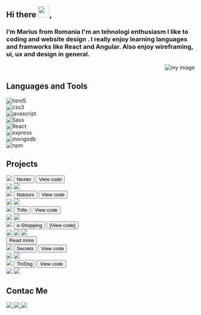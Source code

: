 
<foreignObject width="100%" height="100%">

<div class="container">

<h2 class="pro">Hi there <img src="https://raw.githubusercontent.com/MartinHeinz/MartinHeinz/master/wave.gif" width="30" />, </h2>
<div class="intro">
  
  <div class ="intro-box">
    <div class="intro-text" align="left" height="400px" width="400px">
      <h3 >I’m Marius from Romania I'm an tehnologi enthusiasm  I like to coding and website design . I really enjoy learning languages and framworks like React and Angular. Also enjoy wireframing, ui, ux and design in general.</h3>
    </div>
    <div class="intro-animate" align="right" height="400px" width="400px">
      <img src="./Asset 16.svg" alt="my image" />
    </div>
  </div>
</div>

<h2 class="pro">Languages and Tools</h2>
<div class="language">

  <div
  data-image="https://raw.githubusercontent.com/devicons/devicon/2ae2a900d2f041da66e950e4d48052658d850630/icons/html5/html5-original-wordmark.svg"
  data-encode="fals"
>
  <img
    src="https://raw.githubusercontent.com/devicons/devicon/2ae2a900d2f041da66e950e4d48052658d850630/icons/html5/html5-original-wordmark.svg"
    alt="html5"
    class="images"
  />
</div>

<div
  data-image="https://raw.githubusercontent.com/devicons/devicon/2ae2a900d2f041da66e950e4d48052658d850630/icons/css3/css3-original-wordmark.svg"
  data-encode="fals"
>
  <img
    src="https://raw.githubusercontent.com/devicons/devicon/2ae2a900d2f041da66e950e4d48052658d850630/icons/css3/css3-original-wordmark.svg"
    alt="css3"
    class="images"
  />
</div>

<div
  data-image="https://raw.githubusercontent.com/devicons/devicon/2ae2a900d2f041da66e950e4d48052658d850630/icons/javascript/javascript-original.svg"
  data-encode="fals"
>
  <img
    src="https://raw.githubusercontent.com/devicons/devicon/2ae2a900d2f041da66e950e4d48052658d850630/icons/javascript/javascript-original.svg"
    alt="javascript"
    class="images"
  />
</div>

<div
  data-image="https://raw.githubusercontent.com/devicons/devicon/2ae2a900d2f041da66e950e4d48052658d850630/icons/sass/sass-original.svg"
  data-encode="fals"
>
  <img
    src="https://raw.githubusercontent.com/devicons/devicon/2ae2a900d2f041da66e950e4d48052658d850630/icons/sass/sass-original.svg"
    alt="Sass"
    class="images"
  />
</div>

<div
  data-image="https://raw.githubusercontent.com/devicons/devicon/2ae2a900d2f041da66e950e4d48052658d850630/icons/react/react-original-wordmark.svg"
  data-encode="fals"
>
  <img
    src="https://raw.githubusercontent.com/devicons/devicon/2ae2a900d2f041da66e950e4d48052658d850630/icons/react/react-original-wordmark.svg"
    alt="React"
    class="images"
  />
</div>

<div
  data-image="https://raw.githubusercontent.com/devicons/devicon/2ae2a900d2f041da66e950e4d48052658d850630/icons/express/express-original-wordmark.svg"
  data-encode="fals"
>
  <img
    src="https://raw.githubusercontent.com/devicons/devicon/2ae2a900d2f041da66e950e4d48052658d850630/icons/express/express-original-wordmark.svg"
    alt="express"
    class="images"
  />
</div>

<div
  data-image="https://raw.githubusercontent.com/devicons/devicon/2ae2a900d2f041da66e950e4d48052658d850630/icons/mongodb/mongodb-original-wordmark.svg"
  data-encode="fals"
>
  <img
    src="https://raw.githubusercontent.com/devicons/devicon/2ae2a900d2f041da66e950e4d48052658d850630/icons/mongodb/mongodb-original-wordmark.svg"
    alt="mongodb"
    class="images"
  />
</div>

<div
  data-image="https://raw.githubusercontent.com/devicons/devicon/2ae2a900d2f041da66e950e4d48052658d850630/icons/npm/npm-original-wordmark.svg"
  data-encode="fals"
>
  <img
    src="https://raw.githubusercontent.com/devicons/devicon/2ae2a900d2f041da66e950e4d48052658d850630/icons/npm/npm-original-wordmark.svg"
    alt="npm"
    class="images"
  />
</div>
</div>
<h2 class="pro">Projects</h2>
  
  <div class="project">
    <div class="box">
            <img class="gif" src="nexter.gif">
            <button class="title" onclick="window.open('https://catrunamarius.github.io/Nexter/', '_top') ">Nexter</button>
            <button class="github" onclick="window.open('https://github.com/CatrunaMarius/Nexter')">View code</button>
            <div class="code">
             <img class="badge sass" src="https://img.shields.io/badge/-Sass-CC6699?style=flat-square&amp;logo=sass&amp;logoColor=white">
             <img class="badge html5" src="https://img.shields.io/badge/-HTML5-E34F26?style=flat-square&amp;logo=html5&amp;logoColor=white">
            </div>          
         </div>
         <div class="box">
            <img class="gif" src="natours.gif">
            <button class="title" onclick="window.open('https://catrunamarius.github.io/Natours/', '_top') ">Natours</button>
            <button class="github" onclick="window.open('https://github.com/CatrunaMarius/Natours')">View code</button>
            <div class="code">
              <img class="badge sass" src="https://img.shields.io/badge/-Sass-CC6699?style=flat-square&amp;logo=sass&amp;logoColor=white">
              <img class="badge html5" src="https://img.shields.io/badge/-HTML5-E34F26?style=flat-square&amp;logo=html5&amp;logoColor=white">
            </div>
        </div>
        <div class="box">
            <img class="gif" src="trillo.gif">
              <button class="title" onclick="window.open('https://catrunamarius.github.io/Trillo/', '_top') ">Trillo</button>
              <button class="github" onclick="window.open('https://github.com/CatrunaMarius/Trillo')">View code</button>
            <div class="code">
               <img class="badge sass" src="https://img.shields.io/badge/-Sass-CC6699?style=flat-square&amp;logo=sass&amp;logoColor=white">
               <img class="badge html5" src="https://img.shields.io/badge/-HTML5-E34F26?style=flat-square&amp;logo=html5&amp;logoColor=white">  
             </div>
        </div>
         <div class="box">
            <img class="gif" src="e-Shopping.gif">
              <button class="title" onclick="window.open('https://catrunamarius.github.io/e-Shopping/', '_top') ">e-Shopping</button>
              <button class="github" onclick="window.open('https://github.com/CatrunaMarius/e-Shopping')">[View code]</button>
            <div class="code">
              <img class="badge sass" src="https://img.shields.io/badge/-Sass-CC6699?style=flat-square&amp;logo=sass&amp;logoColor=white">
              <img class="badge redux" src="https://img.shields.io/badge/-Redux-764ABC?style=flat-square&logo=redux&logoColor=white" />
              <img class="badge React" src="https://img.shields.io/badge/-React-45b8d8?style=flat-square&logo=react&logoColor=white" />
            </div>
        </div>
    </div>
    <button id="button" class="btn btn--green">Read more</button>
    <div id="wrapper" class="project more">
      <div id="list" class="box">
          <img class="gif" src="Secrets.gif">
            <button class="title" onclick="window.open('https://secretsnodejs.herokuapp.com/', '_top') ">Secrets</button>
            <button class="github" onclick="window.open('https://github.com/CatrunaMarius/Secrets')">View code</button>
        <div class="code">
           <img class="badge sass" src="https://img.shields.io/badge/-Sass-CC6699?style=flat-square&amp;logo=sass&amp;logoColor=white">
           <img class="badge html5" src="https://img.shields.io/badge/-HTML5-E34F26?style=flat-square&amp;logo=html5&amp;logoColor=white">
          </div>
     </div>
      <div class="box">
        <img class="gif" src="TinDog.gif">
          <button class="title" onclick="window.open('https://catrunamarius.github.io/TinDog/', '_top') ">TinDog</button>
          <button class="github" onclick="window.open('https://github.com/CatrunaMarius/TinDog')">View code</button>
       <div class="code">
         <img class="badge sass" src="https://img.shields.io/badge/-Sass-CC6699?style=flat-square&amp;logo=sass&amp;logoColor=white">
         <img class="badge html5" src="https://img.shields.io/badge/-HTML5-E34F26?style=flat-square&amp;logo=html5&amp;logoColor=white">
        </div>
     </div>
  </div>
  <h2 class="pro">Contac Me</h2>
  <div class = "contact">
    <a href="mailto:catruna.marius.robert@gmail.com"> <img class="images" src="https://cdn.worldvectorlogo.com/logos/official-gmail-icon-2020-.svg" /> </a>
    <a href="https://www.linkedin.com/in/catruna-marius-robert-a7088ba7"> <img class="images" src="https://cdn.worldvectorlogo.com/logos/linkedin-icon-2.svg" /> </a>
    <a href="https://codesandbox.io/u/catruna.marius.robert"> <img class="images" src="https://cdn4.iconfinder.com/data/icons/logos-brands-5/24/codesandbox-4096.png" /> </a>
  </div>
</div>
 


<script src='http://code.jquery.com/jquery-1.4.2.min.js' ></script>
<script type="text/javascript">
  $(function() {
      var b = $("#button");
      var w = $("#wrapper");
      var l = $("#list");
      b.click(function() {
        if (w.hasClass('open')) {
          w.removeClass('open');
          w.height(0);
        } else {
          w.addClass('open');
          w.height(l.outerHeight(true));
        }
      });
    });
</script>
</foreignObject>
